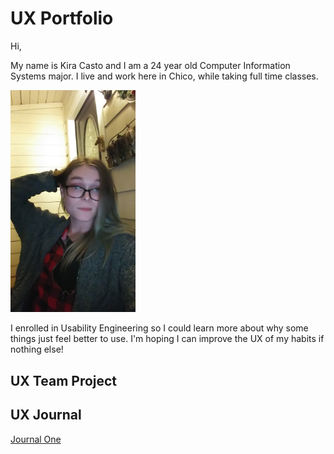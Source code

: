 # UX Portfolio
Hi,

My name is Kira Casto and I am a 24 year old Computer Information Systems major. I live and work here in Chico, while taking full time classes.

<img src="assets/ItMe.png" alt="Some Nerd" width="200"/>

I enrolled in Usability Engineering so I could learn more about why some things just feel better to use. I'm hoping I can improve the UX of my habits if nothing else!
## UX Team Project


## UX Journal
[Journal One](/journal-01/README.md)
